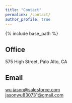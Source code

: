 ```yaml
---
title: "Contact"
permalink: /contact/
author_profile: true
---
```


{% include base_path %}

## Office
575 High Street, Palo Alto, CA

## Email
wu.jason@salesforce.com <br>
jasonwu830731@gmail.com


